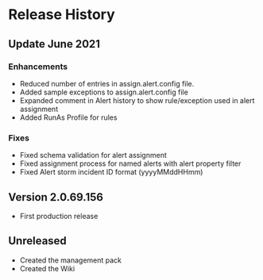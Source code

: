 # Release History


## Update June 2021

### Enhancements
- Reduced number of entries in assign.alert.config file.
- Added sample exceptions to assign.alert.config file
- Expanded comment in Alert history to show rule/exception used in alert assignment
- Added RunAs Profile for rules

### Fixes
- Fixed schema validation for alert assignment
- Fixed assignment process for named alerts with alert property filter
- Fixed Alert storm incident ID format (yyyyMMddHHmm)


## Version 2.0.69.156
- First production release

## Unreleased

- Created the management pack
- Created the Wiki
